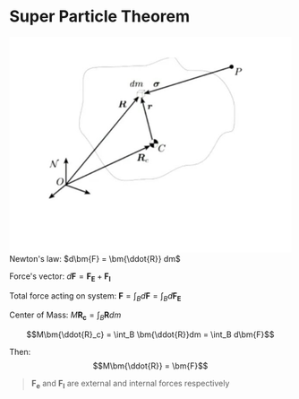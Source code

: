 # Super Particle Theorem

![3D free body diagram](./3D%20free%20body%20diagram.jpg)
Newton's law: $d\bm{F} = \bm{\ddot{R}} dm$

Force's vector: $d\bm{F} = \bm{F_E} + \bm{F_I}$

Total force acting on system: $\bm{F} = \int_B d\bm{F} = \int_B d\bm{F_E}$

Center of Mass: $M\bm{R_c}= \int_B \bm{R}dm$

$$M\bm{\ddot{R}_c} = \int_B \bm{\ddot{R}}dm = \int_B d\bm{F}$$

Then: 
$$M\bm{\ddot{R}} = \bm{F}$$

> $\bm{F_e}$ and $\bm{F_I}$ are external and internal forces respectively
